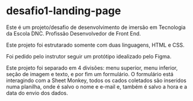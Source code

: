 # desafio1-landing-page
Este é um projeto/desafio de desenvolvimento de imersão em Tecnologia da Escola DNC. Profissão Desenvolvedor de Front End.

Este projeto foi estrutarado somente com duas linguagens, HTML e CSS.

Foi pedido pelo instrutor seguir um protótipo idealizado pelo Figma.

Este projeto foi separado em 4 divisões: menu superior, menu inferior, seção de imagem e texto, e por fim um formulário.
O formulário está interagindo com a Sheet Monkey, todos os cados coletados são inseridos numa planilha, onde é salvo o nome e e-mail e, também é salvo a hora e a data do envio dos dados.


